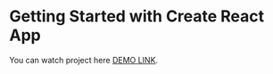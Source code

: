# Getting Started with Create React App

You can watch project here [DEMO LINK](https://wine-site-project.vercel.app/).
